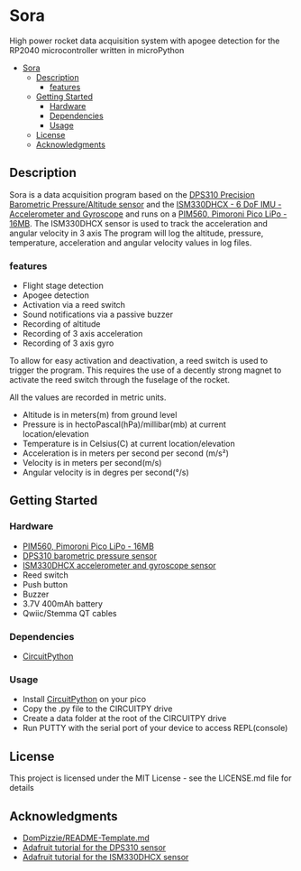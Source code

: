# Sora

High power rocket data acquisition system with apogee detection for the RP2040 microcontroller written in microPython

- [Sora](#sora)
  - [Description](#description)
    - [features](#features)
  - [Getting Started](#getting-started)
    - [Hardware](#hardware)
    - [Dependencies](#dependencies)
    - [Usage](#usage)
  - [License](#license)
  - [Acknowledgments](#acknowledgments)

## Description

Sora is a data acquisition program based on the [DPS310 Precision Barometric Pressure/Altitude sensor](https://www.adafruit.com/product/4494) and the [ISM330DHCX - 6 DoF IMU - Accelerometer and Gyroscope](https://www.adafruit.com/product/4502) and runs on a [PIM560, Pimoroni Pico LiPo - 16MB](https://shop.pimoroni.com/products/pimoroni-pico-lipo?variant=39335427080275).
The ISM330DHCX sensor is used to track the acceleration and angular velocity in 3 axis
The program will log the altitude, pressure, temperature, acceleration and angular velocity values in log files.

### features

- Flight stage detection
- Apogee detection
- Activation via a reed switch
- Sound notifications via a passive buzzer
- Recording of altitude
- Recording of 3 axis acceleration
- Recording of 3 axis gyro

To allow for easy activation and deactivation, a reed switch is used to trigger the program. This requires the use of a decently strong magnet to activate the reed switch through the fuselage of the rocket.

All the values are recorded in metric units.

- Altitude is in meters(m) from ground level
- Pressure is in hectoPascal(hPa)/millibar(mb) at current location/elevation
- Temperature is in Celsius(C) at current location/elevation
- Acceleration is in meters per second per second (m/s²)
- Velocity is in meters per second(m/s)
- Angular velocity is in degres per second(°/s)

## Getting Started

### Hardware

- [PIM560, Pimoroni Pico LiPo - 16MB](https://shop.pimoroni.com/products/pimoroni-pico-lipo?variant=39335427080275)
- [DPS310 barometric pressure sensor](https://www.adafruit.com/product/4494)
- [ISM330DHCX accelerometer and gyroscope sensor](https://www.adafruit.com/product/4502)
- Reed switch
- Push button
- Buzzer
- 3.7V 400mAh battery
- Qwiic/Stemma QT cables

### Dependencies

- [CircuitPython](https://learn.adafruit.com/welcome-to-circuitpython/installing-circuitpython)

### Usage

- Install [CircuitPython](https://learn.adafruit.com/welcome-to-circuitpython/installing-circuitpython) on your pico
- Copy the .py file to the CIRCUITPY drive
- Create a data folder at the root of the CIRCUITPY drive
- Run PUTTY with the serial port of your device to access REPL(console)

## License

This project is licensed under the MIT License - see the LICENSE.md file for details

## Acknowledgments

- [DomPizzie/README-Template.md](https://gist.github.com/DomPizzie/7a5ff55ffa9081f2de27c315f5018afc)
- [Adafruit tutorial for the DPS310 sensor](https://learn.adafruit.com/adafruit-dps310-precision-barometric-pressure-sensor/python-circuitpython)
- [Adafruit tutorial for the ISM330DHCX sensor](https://learn.adafruit.com/lsm6dsox-and-ism330dhc-6-dof-imu/)
